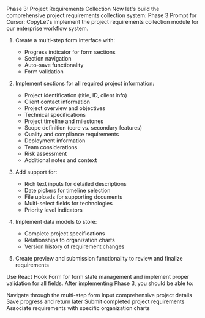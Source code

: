 Phase 3: Project Requirements Collection
Now let's build the comprehensive project requirements collection system:
Phase 3 Prompt for Cursor:
CopyLet's implement the project requirements collection module for our enterprise workflow system.

1. Create a multi-step form interface with:
   - Progress indicator for form sections
   - Section navigation
   - Auto-save functionality
   - Form validation

2. Implement sections for all required project information:
   - Project identification (title, ID, client info)
   - Client contact information
   - Project overview and objectives
   - Technical specifications
   - Project timeline and milestones
   - Scope definition (core vs. secondary features)
   - Quality and compliance requirements
   - Deployment information
   - Team considerations
   - Risk assessment
   - Additional notes and context

3. Add support for:
   - Rich text inputs for detailed descriptions
   - Date pickers for timeline selection
   - File uploads for supporting documents
   - Multi-select fields for technologies
   - Priority level indicators

4. Implement data models to store:
   - Complete project specifications
   - Relationships to organization charts
   - Version history of requirement changes

5. Create preview and submission functionality to review and finalize requirements

Use React Hook Form for form state management and implement proper validation for all fields.
After implementing Phase 3, you should be able to:

Navigate through the multi-step form
Input comprehensive project details
Save progress and return later
Submit completed project requirements
Associate requirements with specific organization charts